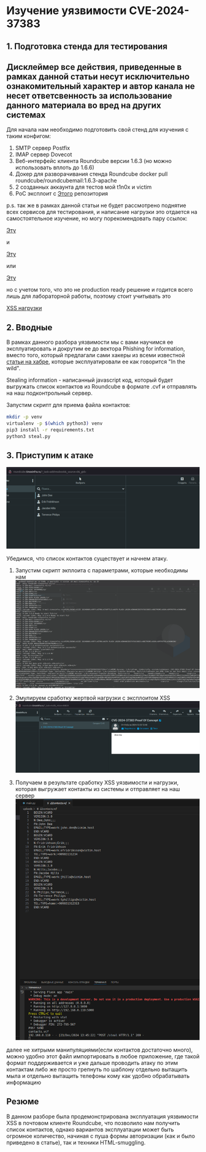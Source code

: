 # Изучение уязвимости CVE-2024-37383

## 1. Подготовка стенда для тестирования

## Дисклеймер все действия, приведенные в рамках данной статьи несут исключительно ознакомительный характер и автор канала не несет ответсвенность за использование данного материала во вред на других системах


Для начала нам необходимо подготовить свой стенд для изучения с таким конфигом:

 1. SMTP сервер Postfix
 2. IMAP сервер Dovecot
 3. Веб-интерфейс клиента Roundcube версии 1.6.3 (но можно использовать вплоть до 1.6.6)
 4. Докер для разворачивания стенда Roundcube docker pull roundcube/roundcubemail:1.6.3-apache
 5. 2 созданных аккаунта для тестов мой t1n0x и victim
 6. PoC эксплоит с [Этого](https://github.com/bartfroklage/CVE-2024-37383-POC) репозитория

p.s. так же в рамках данной статьи не будет рассмотрено поднятие всех сервисов для тестирования, и написание нагрузки это отдается на самостоятельное изучение, но могу порекомендовать пару ссылок:

[Эту](https://ru.linux-console.net/?p=21590)

и

[Эту](https://ru.linux-console.net/?p=1270)

или

[Эту](https://ru.linux-console.net/?p=1981)

но с учетом того, что это не production ready решение и годится всего лишь для лабораторной работы, поэтому стоит учитывать это

[XSS нагрузки](https://github.com/payloadbox/xss-payload-list)


## 2. Вводные

В рамках данного разбора уязвимости мы с вами научимся ее эксплуатировать и докрутим ее до вектора Phishing for information, вместо того, который предлагали сами хакеры из всеми известной [статьи на хабре](https://habr.com/ru/companies/pt/articles/845984/), которые эксплуатировали ее как говорится "In the wild". 

Stealing information - написанный javascript код, который будет выгружать список контактов из Roundcube в формате .cvf и отправлять на наш подконтрольный сервер.

Запустим скрипт для приема файла контактов:

```bash
mkdir -p venv
virtualenv -p $(which python3) venv
pip3 install -r requirements.txt
python3 steal.py 
```

## 3. Приступим к атаке

![plot](./screens/contacts.png)

Убедимся, что  список контактов существует и начнем атаку.

 1. Запустим скрипт экплоита с параметрами, которые необходимы нам 
 ![plot](./screens/send-payload.png)

 2. Эмулируем сработку жертвой нагрузки с эксплоитом XSS 
 ![plot](./screens/execute-payload.png)

 3. Получаем в результате сработку XSS уязвимости и нагрузки, которая выгружает контакты из системы и отправляет на наш сервер
 ![plot](./screens/steal-contacts.png)
 
 далее не хитрыми манипуляциями(если контактов достаточно много), можно удобно этот файл импортировать в любое приложение, где такой формат поддерживается и уже дальше проводить атаку по этим контактам либо же просто грепнуть по шаблону отдельно вытащить мыла и отдельно вытащить телефоны кому как удобно обрабатывать информацию

## Резюме

В данном разборе была продемонстрирована эксплуатация уязвимости XSS в почтовом клиенте Roundcube, что позволило нам получить список контактов, однако вариантов эксплуатации может быть огромное количество, начиная с пуша формы авторизации (как и было приведено в статье), так и техники HTML-smuggling.
